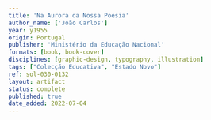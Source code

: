 ```yaml
---
title: 'Na Aurora da Nossa Poesia'
author_name: ['João Carlos']
year: y1955
origin: Portugal
publisher: 'Ministério da Educação Nacional'
formats: [book, book-cover]
disciplines: [graphic-design, typography, illustration]
tags: ["Colecção Educativa", "Estado Novo"]
ref: sol-030-0132
layout: artifact
status: complete
published: true
date_added: 2022-07-04
---
```

